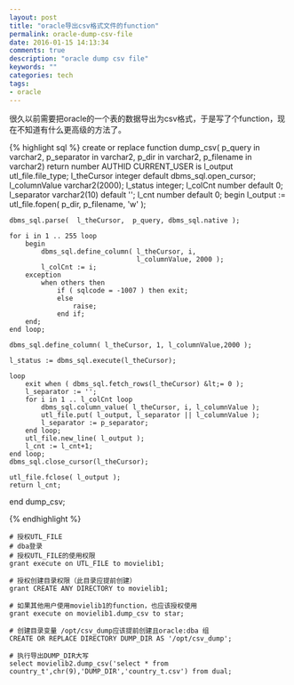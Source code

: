 ```yaml
---
layout: post
title: "oracle导出csv格式文件的function"
permalink: oracle-dump-csv-file
date: 2016-01-15 14:13:34
comments: true
description: "oracle dump csv file"
keywords: ""
categories: tech
tags:
- oracle
---
```



很久以前需要把oracle的一个表的数据导出为csv格式，于是写了个function，现在不知道有什么更高级的方法了。

<!--more-->

{% highlight sql %}
create or replace function dump_csv( p_query     in varchar2,
                                      p_separator in varchar2,
                                      p_dir       in varchar2,
                                      p_filename  in varchar2)
return number
AUTHID CURRENT_USER
is
    l_output        utl_file.file_type;
    l_theCursor     integer default dbms_sql.open_cursor;
    l_columnValue   varchar2(2000);
    l_status        integer;
    l_colCnt        number default 0;
    l_separator     varchar2(10) default '';
    l_cnt           number default 0;
begin
    l_output := utl_file.fopen( p_dir, p_filename, 'w' );

    dbms_sql.parse(  l_theCursor,  p_query, dbms_sql.native );

    for i in 1 .. 255 loop
        begin
            dbms_sql.define_column( l_theCursor, i,
                                    l_columnValue, 2000 );
            l_colCnt := i;
        exception
            when others then
                if ( sqlcode = -1007 ) then exit;
                else
                    raise;
                end if;
        end;
    end loop;

    dbms_sql.define_column( l_theCursor, 1, l_columnValue,2000 );

    l_status := dbms_sql.execute(l_theCursor);

    loop
        exit when ( dbms_sql.fetch_rows(l_theCursor) &lt;= 0 );
        l_separator := '';
        for i in 1 .. l_colCnt loop
            dbms_sql.column_value( l_theCursor, i, l_columnValue );
            utl_file.put( l_output, l_separator || l_columnValue );
            l_separator := p_separator;
        end loop;
        utl_file.new_line( l_output );
        l_cnt := l_cnt+1;
    end loop;
    dbms_sql.close_cursor(l_theCursor);

    utl_file.fclose( l_output );
    return l_cnt;
end dump_csv;

{% endhighlight %}



    # 授权UTL_FILE
    # dba登录
    # 授权UTL_FILE的使用权限
    grant execute on UTL_FILE to movielib1;

    # 授权创建目录权限（此目录应提前创建）
    grant CREATE ANY DIRECTORY to movielib1;

    # 如果其他用户使用movielib1的function，也应该授权使用
    grant execute on movielib1.dump_csv to star;

    # 创建目录变量 /opt/csv_dump应该提前创建且oracle:dba 组
    CREATE OR REPLACE DIRECTORY DUMP_DIR AS '/opt/csv_dump';

    # 执行导出DUMP_DIR大写
    select movielib2.dump_csv('select * from country_t',chr(9),'DUMP_DIR','country_t.csv') from dual;
